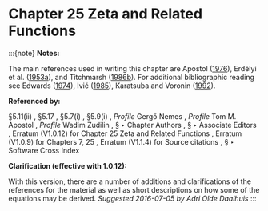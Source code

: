 # Chapter 25 Zeta and Related Functions

:::{note}
**Notes:**

The main references used in writing this chapter are Apostol ([1976](./bib/index.html#bib115 "Introduction to Analytic Number Theory")), Erdélyi et al. ([1953a](./bib/E.html#bib751 "Higher Transcendental Functions. Vol. I")), and Titchmarsh ([1986b](./bib/T.html#bib2255 "The Theory of the Riemann Zeta-Function")). For additional bibliographic reading see Edwards ([1974](./bib/E.html#bib728 "Riemann’s Zeta Function")), Ivić ([1985](./bib/I.html#bib1150 "The Riemann Zeta-Function")), Karatsuba and Voronin ([1992](./bib/K.html#bib1226 "The Riemann Zeta-Function")).

**Referenced by:**

§5.11(ii) , §5.17 , §5.7(i) , §5.9(i) , *Profile* Gergő Nemes , *Profile* Tom M. Apostol , *Profile* Wadim Zudilin , § ‣ Chapter Authors , § ‣ Associate Editors , Erratum (V1.0.12) for Chapter 25 Zeta and Related Functions , Erratum (V1.0.9) for Chapters 7, 25 , Erratum (V1.1.4) for Source citations , § ‣ Software Cross Index

**Clarification (effective with 1.0.12):**

With this version, there are a number of additions and clarifications of the references for the material as well as short descriptions on how some of the equations may be derived. *Suggested 2016-07-05 by Adri Olde Daalhuis*
:::
